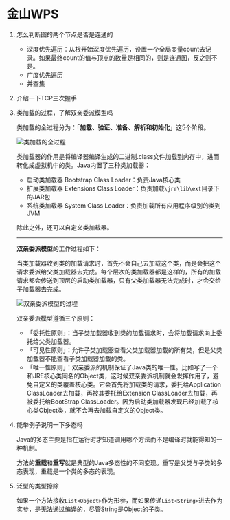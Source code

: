 # 金山WPS

1. 怎么判断图的两个节点是否是连通的

    * 深度优先遍历：从根开始深度优先遍历，设置一个全局变量count去记录。如果最终count的值与顶点的数量是相同的，则是连通图，反之则不是。
    * 广度优先遍历
    * 并查集

2. 介绍一下TCP三次握手
3. 类加载的过程，了解双亲委派模型吗

    类加载的全过程分为：「**加载、验证、准备、解析和初始化**」这5个阶段。

    ![类加载的全过程](https://i.loli.net/2021/01/07/ilxgTsyHKdXJ4a3.png)

    类加载器的作用是将编译器编译生成的二进制.class文件加载到内存中，进而转化成虚拟机中的类。Java内置了三种类加载器：

    * 启动类加载器 Bootstrap Class Loader：负责Java核心类
    * 扩展类加载器 Extensions Class Loader：负责加载`\jre\lib\ext`目录下的JAR包
    * 系统类加载器 System Class Loader：负责加载所有应用程序级别的类到JVM

    除此之外，还可以自定义类加载器。

    ---

    **双亲委派模型**的工作过程如下：

    当类加载器收到类的加载请求时，首先不会自己去加载这个类，而是会把这个请求委派给父类加载器去完成。每个层次的类加载器都是这样的，所有的加载请求都会传送到顶层的启动类加载器，只有父类加载器无法完成时，才会交给子加载器去完成。

    ![双亲委派模型的过程](https://i.loli.net/2021/01/07/PWeOThwsN7BSRck.png)

    双亲委派模型遵循三个原则：

    * 「委托性原则」：当子类加载器收到类的加载请求时，会将加载请求向上委托给父类加载器。
    * 「可见性原则」：允许子类加载器查看父类加载器加载的所有类，但是父类加载器不能查看子类加载器加载的类。
    * 「唯一性原则」：双亲委派的机制保证了Java类的唯一性。比如写了一个和JRE核心类同名的Object类，这时候双亲委派机制就会发挥作用了，避免自定义的类覆盖核心类。它会首先将加载类的请求，委托给Application ClassLoader去加载，再被其委托给Extension ClassLoader去加载，再被委托给BootStrap ClassLoader。因为启动类加载器发现已经加载了核心类Object类，就不会再去加载自定义的Object类。

4. 能举例子说明一下多态吗

    Java的多态主要是指在运行时才知道调用哪个方法而不是编译时就能得知的一种机制。

    方法的**重载**和**重写**就是典型的Java多态性的不同变现。重写是父类与子类的多态表现，重载是一个类的多态的表现。

5. 泛型的类型擦除

    如果一个方法接收`List<Object>`作为形参，而如果传递`List<String>`进去作为实参，是无法通过编译的，尽管String是Object的子类。